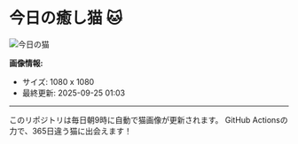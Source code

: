 # 今日の癒し猫 🐱

![今日の猫](https://cdn2.thecatapi.com/images/41Fe8q9vU.jpg)

**画像情報:**
- サイズ: 1080 x 1080
- 最終更新: 2025-09-25 01:03

---

このリポジトリは毎日朝9時に自動で猫画像が更新されます。
GitHub Actionsの力で、365日違う猫に出会えます！
